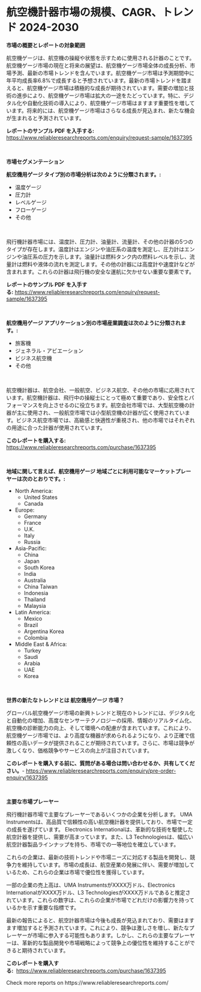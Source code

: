 <p><h1>航空機計器市場の規模、CAGR、トレンド 2024-2030</h1></p><p><strong>市場の概要とレポートの対象範囲</strong></p>
<p><p>航空機ゲージは、航空機の操縦や状態を示すために使用される計器のことです。航空機ゲージ市場の現在と将来の展望は、航空機ゲージ市場全体の成長分析、市場予測、最新の市場トレンドを含んでいます。航空機ゲージ市場は予測期間中に年平均成長率6.8%で成長すると予想されています。最新の市場トレンドを踏まえると、航空機ゲージ市場は積極的な成長が期待されています。需要の増加と技術の進歩により、航空機ゲージ市場は拡大の一途をたどっています。特に、デジタル化や自動化技術の導入により、航空機ゲージ市場はますます重要性を増しています。将来的には、航空機ゲージ市場はさらなる成長が見込まれ、新たな機会が生まれると予測されています。</p></p>
<p><strong>レポートのサンプル PDF を入手する:</strong> <a href="https://www.reliableresearchreports.com/enquiry/request-sample/1637395">https://www.reliableresearchreports.com/enquiry/request-sample/1637395</a></p>
<p>&nbsp;</p>
<p><strong>市場セグメンテーション</strong></p>
<p><strong>航空機用ゲージ タイプ別の市場分析は次のように分類されます。:</strong></p>
<p><ul><li>温度ゲージ</li><li>圧力計</li><li>レベルゲージ</li><li>フローゲージ</li><li>その他</li></ul></p>
<p>&nbsp;</p>
<p><p>飛行機計器市場には、温度計、圧力計、油量計、流量計、その他の計器の5つのタイプが存在します。温度計はエンジンや油圧系の温度を測定し、圧力計はエンジンや油圧系の圧力を示します。油量計は燃料タンク内の燃料レベルを示し、流量計は燃料や液体の流れを測定します。その他の計器には高度計や速度計などが含まれます。これらの計器は飛行機の安全な運航に欠かせない重要な要素です。</p></p>
<p><strong>レポートのサンプル PDF を入手する:</strong>&nbsp;<a href="https://www.reliableresearchreports.com/enquiry/request-sample/1637395">https://www.reliableresearchreports.com/enquiry/request-sample/1637395</a></p>
<p>&nbsp;</p>
<p><strong> 航空機用ゲージ アプリケーション別の市場産業調査は次のように分類されます。:</strong></p>
<p><ul><li>旅客機</li><li>ジェネラル・アビエーション</li><li>ビジネス航空機</li><li>その他</li></ul></p>
<p>&nbsp;</p>
<p><p>航空機計器は、航空会社、一般航空、ビジネス航空、その他の市場に応用されています。航空機計器は、飛行中の操縦士にとって極めて重要であり、安全性とパフォーマンスを向上させるのに役立ちます。航空会社市場では、大型航空機の計器が主に使用され、一般航空市場では小型航空機の計器が広く使用されています。ビジネス航空市場では、高級感と快適性が重視され、他の市場ではそれぞれの用途に合った計器が使用されています。</p></p>
<p><strong>このレポートを購入する:</strong>&nbsp; <a href="https://www.reliableresearchreports.com/purchase/1637395">https://www.reliableresearchreports.com/purchase/1637395</a></p>
<p>&nbsp;</p>
<p><strong>地域に関して言えば、航空機用ゲージ 地域ごとに利用可能なマーケットプレーヤーは次のとおりです。:</strong></p>
<p><ul>
    <li>
        North America:
        <ul>
            <li>United States</li>
            <li>Canada</li>
        </ul>
    </li>
    <li>
        Europe:
        <ul>
            <li>Germany</li>
            <li>France</li>
            <li>U.K.</li>
            <li>Italy</li>
            <li>Russia</li>
        </ul>
    </li>
    <li>
        Asia-Pacific:
        <ul>
            <li>China</li>
            <li>Japan</li>
            <li>South Korea</li>
            <li>India</li>
            <li>Australia</li>
            <li>China Taiwan</li>
            <li>Indonesia</li>
            <li>Thailand</li>
            <li>Malaysia</li>
        </ul>
    </li>
    <li>
        Latin America:
        <ul>
            <li>Mexico</li>
            <li>Brazil</li>
            <li>Argentina Korea</li>
            <li>Colombia</li>
        </ul>
    </li>
    <li>
        Middle East & Africa:
        <ul>
            <li>Turkey</li>
            <li>Saudi</li>
            <li>Arabia</li>
            <li>UAE</li>
            <li>Korea</li>
        </ul>
    </li>
    </ul></p>
<p>&nbsp;</p>
<p><strong>世界の新たなトレンドとは 航空機用ゲージ 市場？</strong></p>
<p><p>グローバル航空機ゲージ市場の新興トレンドと現在のトレンドには、デジタル化と自動化の増加、高度なセンサーテクノロジーの採用、情報のリアルタイム化、航空機の診断能力の向上、そして環境への配慮が含まれています。これにより、航空機ゲージ市場では、より高度な機器が求められるようになり、より正確で信頼性の高いデータが提供されることが期待されています。さらに、市場は競争が激しくなり、価格競争やサービスの向上が注目されています。</p></p>
<p><strong>このレポートを購入する前に、質問がある場合は問い合わせるか、共有してください。</strong>- <a href="https://www.reliableresearchreports.com/enquiry/pre-order-enquiry/1637395">https://www.reliableresearchreports.com/enquiry/pre-order-enquiry/1637395</a></p>
<p>&nbsp;</p>
<p><strong>主要な市場プレーヤー</strong></p>
<p><p>飛行機計器市場で主要なプレーヤーであるいくつかの企業を分析します。 UMA Instrumentsは、高品質で信頼性の高い航空機計器を提供しており、市場で一定の成長を遂げています。 Electronics Internationalは、革新的な技術を駆使した航空計器を提供し、需要が高まっています。また、L3 Technologiesは、幅広い航空計器製品ラインナップを持ち、市場での一等地位を確立しています。</p><p>これらの企業は、最新の技術トレンドや市場ニーズに対応する製品を開発し、競争力を維持しています。市場の成長は、航空産業の発展に伴い、需要が増加しているため、これらの企業は市場で優位性を獲得しています。</p><p>一部の企業の売上高は、UMA InstrumentsがXXXX万ドル、Electronics InternationalがXXXX万ドル、L3 TechnologiesがXXXX万ドルであると推定されています。これらの数字は、これらの企業が市場でどれだけの影響力を持っているかを示す重要な指標です。</p><p>最新の報告によると、航空計器市場は今後も成長が見込まれており、需要はますます増加すると予測されています。これにより、競争は激しさを増し、新たなプレーヤーが市場に参入する可能性もあります。しかし、これらの主要なプレーヤーは、革新的な製品開発や市場戦略によって競争上の優位性を維持することができると期待されています。</p></p>
<p><strong>このレポートを購入する:</strong>&nbsp;&nbsp;<a href="https://www.reliableresearchreports.com/purchase/1637395">https://www.reliableresearchreports.com/purchase/1637395</a></p>
<p>Check more reports on https://www.reliableresearchreports.com/</p>